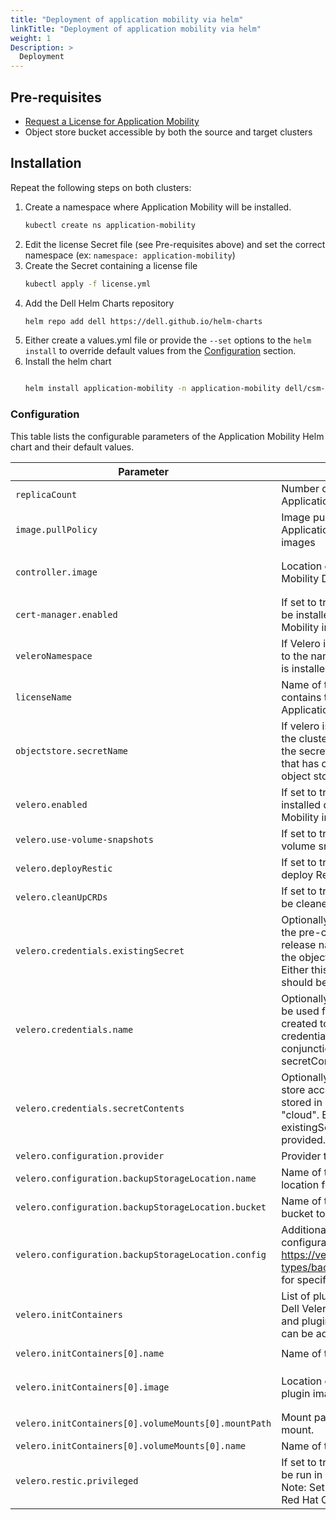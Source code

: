 ```yaml
---
title: "Deployment of application mobility via helm"
linkTitle: "Deployment of application mobility via helm"
weight: 1
Description: >
  Deployment
---
```


## Pre-requisites
- [Request a License for Application Mobility](../../license/)
- Object store bucket accessible by both the source and target clusters

## Installation
Repeat the following steps on both clusters:

1. Create a namespace where Application Mobility will be installed.
    ```bash
    kubectl create ns application-mobility
    ```
2. Edit the license Secret file (see Pre-requisites above) and set the correct namespace (ex: `namespace: application-mobility`)
3. Create the Secret containing a license file
    ```bash
    kubectl apply -f license.yml
    ```
4. Add the Dell Helm Charts repository
    ```bash
    helm repo add dell https://dell.github.io/helm-charts
    ```
5. Either create a values.yml file or provide the `--set` options to the `helm install` to override default values from the [Configuration](#configuration) section.
6. Install the helm chart
    ```bash
    
    helm install application-mobility -n application-mobility dell/csm-application-mobility
    ```


### Configuration

This table lists the configurable parameters of the Application Mobility Helm chart and their default values.

| Parameter | Description | Required | Default |
| - | - | - | - |
| `replicaCount` | Number of replicas for the Application Mobility controllers | Yes | `1` |
| `image.pullPolicy` | Image pull policy for the Application Mobility controller images | Yes | `IfNotPresent` |
| `controller.image` | Location of the Application Mobility Docker image | Yes | `dellemc/csm-application-mobility-controller:v0.3.0` |
| `cert-manager.enabled` |  If set to true, cert-manager will be installed during Application Mobility installation | Yes | `false` |
| `veleroNamespace` |  If Velero is already installed, set to the namespace where Velero is installed | No | `velero` |
| `licenseName` |  Name of the Secret that contains the License for Application Mobility | Yes | `license` |
| `objectstore.secretName` |  If velero is already installed on the cluster, specify the name of the secret in velero namespace that has credentials to access object store | No | ` ` |
| `velero.enabled` |  If set to true, Velero will be installed during Application Mobility installation | Yes | `true` |
| `velero.use-volume-snapshots` |  If set to true, Velero will use volume snapshots | Yes | `false` |
| `velero.deployRestic` |  If set to true, Velero will also deploy Restic | Yes | `true` |
| `velero.cleanUpCRDs` |  If set to true, Velero CRDs will be cleaned up | Yes | `true` |
| `velero.credentials.existingSecret` |  Optionally, specify the name of the pre-created secret in the release namespace that holds the object store credentials. Either this or secretContents should be specified | No | ` ` |
| `velero.credentials.name` |  Optionally, specify the name to be used for secret that will be created to hold object store credentials. Used in conjunction with secretContents. | No | ` ` |
| `velero.credentials.secretContents` |  Optionally, specify the object store access credentials to be stored in a secret with key "cloud". Either this or existingSecret should be provided. | No | ` ` |
| `velero.configuration.provider` |  Provider to use for Velero. | Yes | `aws` |
| `velero.configuration.backupStorageLocation.name` |  Name of the backup storage location for Velero. | Yes | `default` |
| `velero.configuration.backupStorageLocation.bucket` |  Name of the object store bucket to use for backups. | Yes | `velero-bucket` |
| `velero.configuration.backupStorageLocation.config` |  Additional provider-specific configuration. See https://velero.io/docs/v1.9/api-types/backupstoragelocation/ for specific details. | Yes | ` ` |
| `velero.initContainers` |  List of plugins used by Velero. Dell Velero plugin is required and plugins for other providers can be added.  | Yes | ` ` |
| `velero.initContainers[0].name` |  Name of the Dell Velero plugin.  | Yes | `dell-custom-velero-plugin` |
| `velero.initContainers[0].image` |  Location of the Dell Velero plugin image.  | Yes | `dellemc/csm-application-mobility-velero-plugin:v0.3.0` |
| `velero.initContainers[0].volumeMounts[0].mountPath` |  Mount path of the volume mount.  | Yes | `/target` |
| `velero.initContainers[0].volumeMounts[0].name` |  Name of the volume mount.  | Yes | `plugins` |
| `velero.restic.privileged` | If set to true, Restic Pods will be run in privileged mode. Note: Set to true when using Red Hat OpenShift | No | `false` | 
